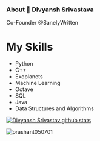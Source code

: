 ### About 👋 Divyansh Srivastava
Co-Founder @SanelyWritten

 # My Skills
 - Python
 - C++
 - Exoplanets
 - Machine Learning
 - Octave
 - SQL
 - Java
 - Data Structures and Algorithms


[![Divyansh Srivastav github stats](https://github-readme-stats.vercel.app/api?username=prashant050701)](https://github.com/prashant050701/github-readme-stats)
<p align="left"> <img src="https://komarev.com/ghpvc/?username=prashant050701" alt="prashant050701" /> </p>

<!--
**prashant050701/prashant050701** is a ✨ _special_ ✨ repository because its `README.md` (this file) appears on your GitHub profile.

Here are some ideas to get you started:

- 🔭 I’m currently working on ...
- 🌱 I’m currently learning ...
- 👯 I’m looking to collaborate on ...
- 🤔 I’m looking for help with ...
- 💬 Ask me about ...
- 📫 How to reach me: ...
- 😄 Pronouns: ...
- ⚡ Fun fact: ...
-->
